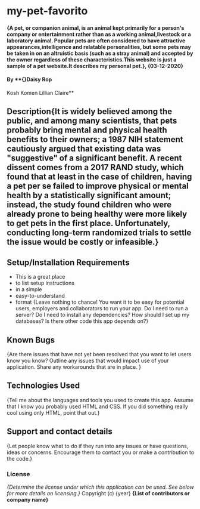 # my-pet-favorito
#### {A pet, or companion animal, is an animal kept primarily for a person's company or entertainment rather than as a working animal,livestock or a laboratory animal. Popular pets are often considered to have attractive appearances,intelligence and relatable personalities, but some pets may be taken in on an altruistic basis (such as a stray animal) and accepted by the owner regardless of these characteristics.This website is just a sample of a pet website.It describes my personal pet.}, {03-12-2020}
#### By **{}Daisy Rop
Kosh Komen
Lillian Claire**
## Description{It is widely believed among the public, and among many scientists, that pets probably bring mental and physical health benefits to their owners; a 1987 NIH statement cautiously argued that existing data was "suggestive" of a significant benefit. A recent dissent comes from a 2017 RAND study, which found that at least in the case of children, having a pet per se failed to improve physical or mental health by a statistically significant amount; instead, the study found children who were already prone to being healthy were more likely to get pets in the first place. Unfortunately, conducting long-term randomized trials to settle the issue would be costly or infeasible.}
## Setup/Installation Requirements
* This is a great place
* to list setup instructions
* in a simple
* easy-to-understand
* format
{Leave nothing to chance! You want it to be easy for potential users, employers and collaborators to run your app. Do I need to run a server? Do I need to install any dependencies? How should I set up my databases? Is there other code this app depends on?}
## Known Bugs
{Are there issues that have not yet been resolved that you want to let users know you know? Outline any issues that would impact use of your application. Share any workarounds that are in place. }
## Technologies Used
{Tell me about the languages and tools you used to create this app. Assume that I know you probably used HTML and CSS. If you did something really cool using only HTML, point that out.}
## Support and contact details
{Let people know what to do if they run into any issues or have questions, ideas or concerns.  Encourage them to contact you or make a contribution to the code.}
### License
*{Determine the license under which this application can be used.  See below for more details on licensing.}*
Copyright (c) {year} **{List of contributors or company name}**
  
